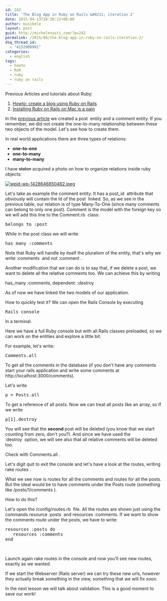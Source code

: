 ```yaml
---
id: 242
title: 'The Blog App in Ruby on Rails &#8211; iteration 2'
date: 2015-04-13T20:30:12+00:00
author: musikele
layout: post
guid: http://michelenasti.com/?p=242
permalink: /2015/04/the-blog-app-in-ruby-on-rails-iteration-2/
dsq_thread_id:
  - "4152000991"
categories:
  - english
tags:
  - howto
  - RoR
  - ruby
  - ruby on rails
---
```

Previous Articles and tutorials about Ruby:

  1. [Howto: create a blog using Ruby on Rails](http://michelenasti.com/2015/03/howto-create-a-blog-with-ruby-on-rails/)
  2. [Installing Ruby on Rails on Mac is a pain](http://michelenasti.com/2015/03/installing-ruby-on-rails-on-mac-10-10-is-a-pain/)

In the [previous article](http://michelenasti.com/2015/03/howto-create-a-blog-with-ruby-on-rails/) we created a <span class="lang:default decode:true  crayon-inline">post</span>  entity and a <span class="lang:default decode:true  crayon-inline ">comment</span> entity. If you remember, we did not create the one-to-many relationship between these two objects of the model. Let's see how to create them.

In real world applications there are three types of relations:

  * **one-to-one**
  * **one-to-many**
  * **many-to-many**

I have <del>stolen</del> acquired a photo on how to organize relations inside ruby objects:

[<img class="aligncenter wp-image-257 " src="https://i1.wp.com/michelenasti.com/wp-content/uploads/2015/04/wpid-wp-1428646850462.jpeg?resize=522%2C148" alt="wpid-wp-1428646850462.jpeg" srcset="https://i1.wp.com/michelenasti.com/wp-content/uploads/2015/04/wpid-wp-1428646850462.jpeg?resize=300%2C85 300w, https://i1.wp.com/michelenasti.com/wp-content/uploads/2015/04/wpid-wp-1428646850462.jpeg?resize=1024%2C291 1024w, https://i1.wp.com/michelenasti.com/wp-content/uploads/2015/04/wpid-wp-1428646850462.jpeg?w=1346 1346w" sizes="(max-width: 522px) 100vw, 522px" data-recalc-dims="1" />](https://i1.wp.com/michelenasti.com/wp-content/uploads/2015/04/wpid-wp-1428646850462.jpeg)

Let's take as example the <span class="lang:default decode:true  crayon-inline">comment</span> entity. It has a <span class="lang:default decode:true  crayon-inline ">post_id</span>  attribute that obviously will contain the Id of the <span class="lang:default decode:true  crayon-inline ">post</span>  linked. So, as we see in the previous table, our relation is of type Many-To-One (since many comments can belong to only one post). <span class="lang:default decode:true  crayon-inline ">Comment</span> is the model with the foreign key so we will add this line to the <span class="lang:default decode:true  crayon-inline ">Comment.rb</span>  class:

<pre class="lang:ruby decode:true">belongs_to :post</pre>

While in the <span class="lang:default decode:true  crayon-inline ">post</span> class we will write

<pre class="lang:ruby decode:true">has_many :comments</pre>

Note that Ruby will handle by itself the pluralism of the entity, that's why we write <span class="lang:default decode:true  crayon-inline ">:comments</span>  and not <span class="lang:default decode:true  crayon-inline ">:comment</span> .

Another modification that we can do is to say that, if we delete a post, we want to delete all the relative comments too. We can achieve this by writing

<span class="lang:ruby decode:true  crayon-inline ">has_many :comments, dependent: :destroy</span>

As of now we have linked the two models of our application.

How to quickly test it? We can open the Rails Console by executing

<pre class="lang:default decode:true ">Rails console</pre>

In a terminal.

Here we have a full Ruby console but with all Rails classes preloaded, so we can work on the entities and explore a little bit.

For example, let's write:

<pre class="lang:ruby decode:true ">Comments.all</pre>

To get all the comments in the database (if you don't have any comments start your rails application and write some comments at http://localhost:3000/comments).

Let's write

<pre class="lang:ruby decode:true ">p = Posts.all</pre>

To get a reference of all posts. Now we can treat all posts like an array, so If we write

<pre class="lang:ruby decode:true ">p[1].destroy</pre>

You will see that the **second** post will be deleted (you know that we start counting from zero, don't you?). And since we have used the <span class="lang:default decode:true  crayon-inline ">:destroy</span>  option, we will see also that all relative comments will be deleted too.

Check with <span class="lang:default decode:true  crayon-inline ">Comments.all</span> .

Let's digit quit to exit the console and let's have a look at the routes, writing <span class="lang:default decode:true  crayon-inline ">rake routes</span> .

What we see now is routes for all the comments and routes for all the posts. But the ideal would be to have comments under the Posts route (something like <span class="lang:default decode:true  crayon-inline ">/posts/1/comments</span> ).

How to do this?

Let's open the <span class="lang:default decode:true  crayon-inline ">/config/routes.rb</span>  file. All the routes are shown just using the commands <span class="lang:default decode:true  crayon-inline ">resource :posts</span>  and <span class="lang:default decode:true  crayon-inline">resources :comments</span>. If we want to show the comments route under the posts, we have to write:

<pre class="lang:default decode:true ">resources :posts do
   resources :comments
end</pre>

&nbsp;

Launch again <span class="lang:default decode:true  crayon-inline">rake routes</span> in the console and now you'll see new routes, exactly as we wanted.

If we start the Webserver (Rails server) we can try these new urls, however they actually break something in the view, something that we will fix soon.

In the next lesson we will talk about validation. This is a good moment to save our work!

&nbsp;